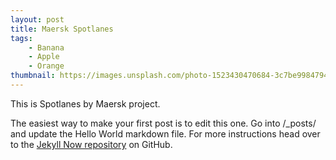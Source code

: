 ```yaml
---
layout: post
title: Maersk Spotlanes
tags: 
    - Banana
    - Apple
    - Orange
thumbnail: https://images.unsplash.com/photo-1523430470684-3c7be9984794?ixlib=rb-0.3.5&ixid=eyJhcHBfaWQiOjEyMDd9&s=f846a8b8339f4b04ffc805c5dd9d4b20&auto=format&fit=crop&w=2250&q=80
---
```


This is Spotlanes by Maersk project.

The easiest way to make your first post is to edit this one. Go into /_posts/ and update the Hello World markdown file. For more instructions head over to the [Jekyll Now repository](https://github.com/barryclark/jekyll-now) on GitHub.
